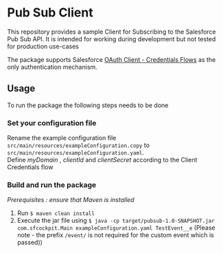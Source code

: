 # Pub Sub Client

This repository provides a sample Client for Subscribing to the Salesforce Pub Sub API. 
It is intended for working during development but not tested for production use-cases

The package supports Salesforce [OAuth Client - Credentials Flows](https://help.salesforce.com/s/articleView?id=sf.remoteaccess_oauth_client_credentials_flow.htm&language=en_US&type=5) as the only authentication mechanism. 

## Usage

To run the package the following steps needs to be done

### Set your configuration file

Rename the example configuration file `src/main/resources/exampleConfiguration.copy` to `src/main/resources/exampleConfiguration.yaml`. </br>
Define *myDomain* , *clientId* and *clientSecret* according to the Client Credentials flow

### Build and run the package

*Prerequisites : ensure that Maven is installed*

1. Run `$ maven clean install`
2. Execute the jar file using `$ java -cp target/pubsub-1.0-SNAPSHOT.jar com.sfcockpit.Main exampleConfiguration.yaml TestEvent__e` (Please note - the prefix `/event/` is not required for the custom event which is passed))





